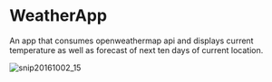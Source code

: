 # WeatherApp
An app that consumes openweathermap api and displays current temperature as well as forecast of next ten days of current location.

![snip20161002_15](https://cloud.githubusercontent.com/assets/16516636/19016559/36946de4-883b-11e6-8178-0ed299ed41bd.png)

